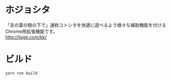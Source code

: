 # ホジョシタ
「言の葉の樹の下で」通称コトシタを快適に遊べるよう様々な補助機能を付けるChrome用拡張機能です。  
http://lisge.com/kk/

# ビルド
```
yarn run build
```
